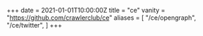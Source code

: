 +++
date = 2021-01-01T10:00:00Z
title = "ce"
vanity = "https://github.com/crawlerclub/ce"
aliases = [
    "/ce/opengraph",
    "/ce/twitter",
]
+++
